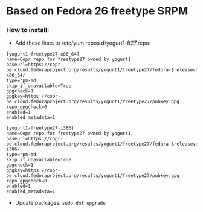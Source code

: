 # Based on Fedora 26 freetype SRPM

### How to install:
* Add these lines to /etc/yum.repos.d/yogurt1-ft27.repo:
```
[yogurt1-freetype27-x86_64]
name=Copr repo for freetype27 owned by yogurt1
baseurl=https://copr-be.cloud.fedoraproject.org/results/yogurt1/freetype27/fedora-$releasever-x86_64/
type=rpm-md
skip_if_unavailable=True
gpgcheck=1
gpgkey=https://copr-be.cloud.fedoraproject.org/results/yogurt1/freetype27/pubkey.gpg
repo_gpgcheck=0
enabled=1
enabled_metadata=1

[yogurt1-freetype27-i386]
name=Copr repo for freetype27 owned by yogurt1
baseurl=https://copr-be.cloud.fedoraproject.org/results/yogurt1/freetype27/fedora-$releasever-i386/
type=rpm-md
skip_if_unavailable=True
gpgcheck=1
gpgkey=https://copr-be.cloud.fedoraproject.org/results/yogurt1/freetype27/pubkey.gpg
repo_gpgcheck=0
enabled=1
enabled_metadata=1
```
* Update packages: ```sudo dnf upgrade``` 
